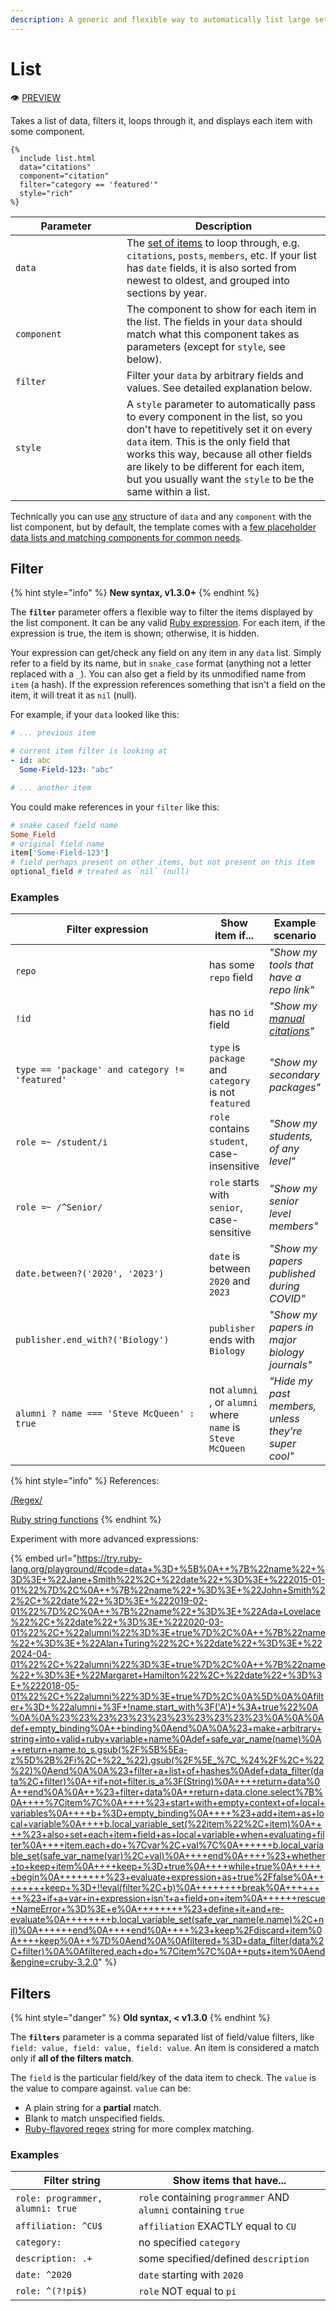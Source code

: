 ```yaml
---
description: A generic and flexible way to automatically list large sets of items
---
```


# List

:eye: [PREVIEW](https://greenelab.github.io/lab-website-template/testbed#list)

Takes a list of data, filters it, loops through it, and displays each item with some component.

```liquid
{%
  include list.html
  data="citations"
  component="citation"
  filter="category == 'featured'"
  style="rich"
%}
```

<table><thead><tr><th width="162">Parameter</th><th>Description</th></tr></thead><tbody><tr><td><code>data</code></td><td>The <a href="../../advanced/data-and-collections.md">set of items</a> to loop through, e.g. <code>citations</code>, <code>posts</code>, <code>members</code>, etc. If your list has <code>date</code> fields, it is also sorted from newest to oldest, and grouped into sections by year.</td></tr><tr><td><code>component</code></td><td>The component to show for each item in the list. The fields in your <code>data</code> should match what this component takes as parameters (except for <code>style</code>, see below).</td></tr><tr><td><code>filter</code></td><td>Filter your <code>data</code> by arbitrary fields and values. See detailed explanation below.</td></tr><tr><td><code>style</code></td><td>A <code>style</code> parameter to automatically pass to every component in the list, so you don't have to repetitively set it on every <code>data</code> item. This is the only field that works this way, because all other fields are likely to be different for each item, but you usually want the <code>style</code> to be the same within a list.</td></tr></tbody></table>

Technically you can use [any](../../advanced/custom-components.md) structure of `data` and any `component` with the list component, but by default, the template comes with a [few placeholder data lists and matching components for common needs](../repo-structure.md#data-and-components).

## Filter

{% hint style="info" %}
**New syntax, v1.3.0+**
{% endhint %}

The **`filter`** parameter offers a flexible way to filter the items displayed by the list component. It can be any valid [Ruby expression](https://www.google.com/search?q=ruby+playground). For each item, if the expression is true, the item is shown; otherwise, it is hidden.

Your expression can get/check any field on any item in any `data` list. Simply refer to a field by its name, but in `snake_case` format (anything not a letter replaced with a `_`). You can also get a field by its unmodified name from  `item` (a hash). If the expression references something that isn't a field on the item, it will treat it as `nil` (null).

For example, if your `data` looked like this:

```yaml
# ... previous item

# current item filter is looking at
- id: abc
  Some-Field-123: "abc"

# ... another item
```

You could make references in your `filter` like this:

```ruby
# snake cased field name
Some_Field
# original field name
item['Some-Field-123']
# field perhaps present on other items, but not present on this item
optional_field # treated as `nil` (null)
```

### Examples

<table><thead><tr><th width="349">Filter expression</th><th>Show item if...</th><th>Example scenario</th></tr></thead><tbody><tr><td><code>repo</code></td><td>has some <code>repo</code> field</td><td><em>"Show my tools that have a repo link"</em></td></tr><tr><td><code>!id</code></td><td>has no <code>id</code> field</td><td><em>"Show my</em> <a href="../citations.md#manual-override"><em>manual citations</em></a><em>"</em></td></tr><tr><td><code>type == 'package' and category != 'featured'</code></td><td><code>type</code> is <code>package</code> and <code>category</code> is not <code>featured</code></td><td><em>"Show my secondary packages"</em> </td></tr><tr><td><code>role =~ /student/i</code></td><td><code>role</code> contains <code>student</code>, case-insensitive</td><td><em>"Show my students, of any level"</em></td></tr><tr><td><code>role =~ /^Senior/</code></td><td><code>role</code> starts with <code>senior</code>, case-sensitive</td><td><em>"Show my senior level members"</em></td></tr><tr><td><code>date.between?('2020', '2023')</code></td><td><code>date</code> is between <code>2020</code> and <code>2023</code> </td><td><em>"Show my papers published during COVID"</em></td></tr><tr><td><code>publisher.end_with?('Biology')</code></td><td><code>publisher</code> ends with <code>Biology</code></td><td><em>"Show my papers in major biology journals"</em></td></tr><tr><td><code>alumni ? name === 'Steve McQueen' : true</code></td><td>not <code>alumni</code> , or <code>alumni</code> where <code>name</code> is <code>Steve McQueen</code></td><td><em>"Hide my past members, unless they're super cool"</em></td></tr></tbody></table>

{% hint style="info" %}
References:

[/Regex/](https://en.wikipedia.org/wiki/Regular\_expression)

[Ruby string functions](https://ruby-doc.org/3.2.2/String.html#class-String-label-Methods+for+Querying)
{% endhint %}

Experiment with more advanced expressions:

{% embed url="https://try.ruby-lang.org/playground/#code=data+%3D+%5B%0A++%7B%22name%22+%3D%3E+%22Jane+Smith%22%2C+%22date%22+%3D%3E+%222015-01-01%22%7D%2C%0A++%7B%22name%22+%3D%3E+%22John+Smith%22%2C+%22date%22+%3D%3E+%222019-02-01%22%7D%2C%0A++%7B%22name%22+%3D%3E+%22Ada+Lovelace%22%2C+%22date%22+%3D%3E+%222020-03-01%22%2C+%22alumni%22%3D%3E+true%7D%2C%0A++%7B%22name%22+%3D%3E+%22Alan+Turing%22%2C+%22date%22+%3D%3E+%222024-04-01%22%2C+%22alumni%22%3D%3E+true%7D%2C%0A++%7B%22name%22+%3D%3E+%22Margaret+Hamilton%22%2C+%22date%22+%3D%3E+%222018-05-01%22%2C+%22alumni%22%3D%3E+true%7D%2C%0A%5D%0A%0Afilter+%3D+%22alumni+%3F+!name.start_with%3F('A')+%3A+true%22%0A%0A%0A%23%23%23%23%23%23%23%23%23%23%23%0A%0A%0Adef+empty_binding%0A++binding%0Aend%0A%0A%23+make+arbitrary+string+into+valid+ruby+variable+name%0Adef+safe_var_name(name)%0A++return+name.to_s.gsub(%2F%5B%5Ea-z%5D%2B%2Fi%2C+%22_%22).gsub(%2F%5E_%7C_%24%2F%2C+%22%22)%0Aend%0A%0A%23+filter+a+list+of+hashes%0Adef+data_filter(data%2C+filter)%0A++if+not+filter.is_a%3F(String)%0A++++return+data%0A++end%0A%0A++%23+filter+data%0A++return+data.clone.select%7B%0A++++%7Citem%7C%0A++++%23+start+with+empty+context+of+local+variables%0A++++b+%3D+empty_binding%0A++++%23+add+item+as+local+variable%0A++++b.local_variable_set(%22item%22%2C+item)%0A++++%23+also+set+each+item+field+as+local+variable+when+evaluating+filter%0A++++item.each+do+%7Cvar%2C+val%7C%0A++++++b.local_variable_set(safe_var_name(var)%2C+val)%0A++++end%0A++++%23+whether+to+keep+item%0A++++keep+%3D+true%0A++++while+true%0A++++++begin%0A++++++++%23+evaluate+expression+as+true%2Ffalse%0A++++++++keep+%3D+!!eval(filter%2C+b)%0A++++++++break%0A++++++++%23+if+a+var+in+expression+isn't+a+field+on+item%0A++++++rescue+NameError+%3D%3E+e%0A++++++++%23+define+it+and+re-evaluate%0A++++++++b.local_variable_set(safe_var_name(e.name)%2C+nil)%0A++++++end%0A++++end%0A++++%23+keep%2Fdiscard+item%0A++++keep%0A++%7D%0Aend%0A%0Afiltered+%3D+data_filter(data%2C+filter)%0A%0Afiltered.each+do+%7Citem%7C%0A++puts+item%0Aend&engine=cruby-3.2.0" %}

## Filters

{% hint style="danger" %}
**Old syntax, < v1.3.0**
{% endhint %}

The **`filters`** parameter is a comma separated list of field/value filters, like `field: value, field: value, field: value`. An item is considered a match only if **all of the filters match**.&#x20;

The `field` is the particular field/key of the data item to check. The `value` is the value to compare against. `value` can be:

* A plain string for a **partial** match.
* Blank to match unspecified fields.
* [Ruby-flavored regex](https://docs.ruby-lang.org/en/master/Regexp.html) string for more complex matching.

### Examples

| Filter string                    | Show items that have...                                       |
| -------------------------------- | ------------------------------------------------------------- |
| `role: programmer, alumni: true` | `role` containing `programmer` AND `alumni` containing `true` |
| `affiliation: ^CU$`              | `affiliation` EXACTLY equal to `CU`                           |
| `category:`                      | no specified `category`                                       |
| `description: .+`                | some specified/defined `description`                          |
| `date: ^2020`                    | `date` starting with `2020`                                   |
| `role: ^(?!pi$)`                 | `role` NOT equal to `pi`                                      |
